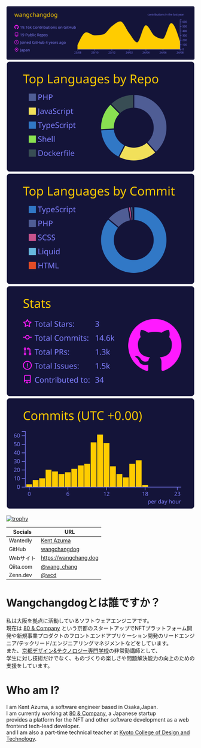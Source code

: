 
[![](https://raw.githubusercontent.com/wangchangdog/wangchangdog/master/profile-summary-card-output/outrun/0-profile-details.svg)](https://github.com/vn7n24fzkq/github-profile-summary-cards)
[![](https://raw.githubusercontent.com/wangchangdog/wangchangdog/master/profile-summary-card-output/outrun/1-repos-per-language.svg)](https://github.com/vn7n24fzkq/github-profile-summary-cards) [![](https://raw.githubusercontent.com/wangchangdog/wangchangdog/master/profile-summary-card-output/outrun/2-most-commit-language.svg)](https://github.com/vn7n24fzkq/github-profile-summary-cards)
[![](https://raw.githubusercontent.com/wangchangdog/wangchangdog/master/profile-summary-card-output/outrun/3-stats.svg)](https://github.com/vn7n24fzkq/github-profile-summary-cards) [![](https://raw.githubusercontent.com/wangchangdog/wangchangdog/master/profile-summary-card-output/outrun/4-productive-time.svg)](https://github.com/vn7n24fzkq/github-profile-summary-cards)

[![trophy](https://github-profile-trophy.vercel.app/?username=wangchangdog&theme=onedark&column=5
)](https://github.com/ryo-ma/github-profile-trophy)

|Socials|URL|
|---|---|
| Wantedly | <a href="https://www.wantedly.com/id/wang_chang_dog" target="_blank" rel="noopener noreferrer">Kent Azuma</a> |
| GitHub | <a href="https://github.com/wangchangdog" target="_blank" rel="noopener noreferrer">wangchangdog</a> |
| Webサイト | <a href="https://wangchang.dog" target="_blank" rel="noopener noreferrer">https://wangchang.dog</a> |
| Qiita.com | <a href="https://qiita.com/wang_chang" target="_blank" rel="noopener noreferrer">@wang_chang</a> |
| Zenn.dev | <a href="https://zenn.dev/wcd" target="_blank" rel="noopener noreferrer">@wcd</a> |

# Wangchangdogとは誰ですか？

私は大阪を拠点に活動しているソフトウェアエンジニアです。<br>
現在は [80 & Company](https://80and.co/) という京都のスタートアップでNFTプラットフォーム開発や新規事業プロダクトのフロントエンドアプリケーション開発のリードエンジニア/テックリード/エンジニアリングマネジメントなどをしています。 <br>
また、[京都デザイン&テクノロジー専門学校](https://kyoto-tech.ac.jp/)の非常勤講師として、<br>
学生に対し技術だけでなく、ものづくりの楽しさや問題解決能力の向上のための支援をしています。<br>

# Who am I?

I am Kent Azuma, a software engineer based in Osaka,Japan.<br>
I am currently working at [80 & Company](https://80and.co/),  a Japanese startup <br>
provides a platform for the NFT and other software development as a web frontend tech-lead developer.<br>
and I am also a part-time technical teacher at [Kyoto College of Design and Technology](https://kyoto-tech.ac.jp/).<br>

<!--
**wangchangdog/wangchangdog** is a ✨ _special_ ✨ repository because its `README.md` (this file) appears on your GitHub profile.

Here are some ideas to get you started:

- 🔭 I’m currently working on ...
- 🌱 I’m currently learning ...
- 👯 I’m looking to collaborate on ...
- 🤔 I’m looking for help with ...
- 💬 Ask me about ...
- 📫 How to reach me: ...
- 😄 Pronouns: ...
- ⚡ Fun fact: ...
-->

